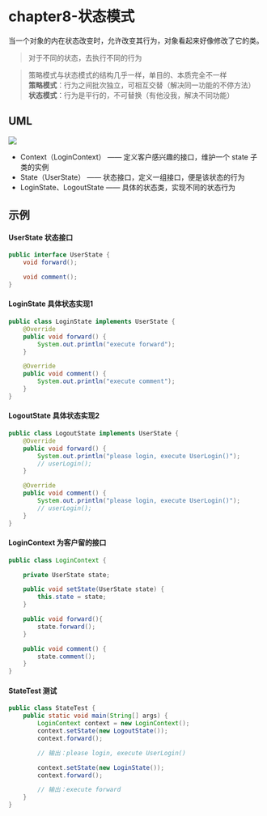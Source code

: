 # chapter8-状态模式

当一个对象的内在状态改变时，允许改变其行为，对象看起来好像修改了它的类。

> 对于不同的状态，去执行不同的行为  

> 策略模式与状态模式的结构几乎一样，单目的、本质完全不一样  
**策略模式**：行为之间批次独立，可相互交替（解决同一功能的不停方法）  
**状态模式**：行为是平行的，不可替换（有他没我，解决不同功能）

## UML

![](https://raw.githubusercontent.com/onlylemi/res/master/dp_state_uml.png)

* Context（LoginContext） —— 定义客户感兴趣的接口，维护一个 state 子类的实例
* State（UserState） —— 状态接口，定义一组接口，便是该状态的行为
* LoginState、LogoutState —— 具体的状态类，实现不同的状态行为

## 示例

#### UserState 状态接口

```java
public interface UserState {
    void forward();

    void comment();
}
```

#### LoginState 具体状态实现1

```java
public class LoginState implements UserState {
    @Override
    public void forward() {
        System.out.println("execute forward");
    }

    @Override
    public void comment() {
        System.out.println("execute comment");
    }
}
```

#### LogoutState 具体状态实现2

```java
public class LogoutState implements UserState {
    @Override
    public void forward() {
        System.out.println("please login, execute UserLogin()");
        // userLogin();
    }

    @Override
    public void comment() {
        System.out.println("please login, execute UserLogin()");
        // userLogin();
    }
}
```

#### LoginContext 为客户留的接口

```java
public class LoginContext {

    private UserState state;

    public void setState(UserState state) {
        this.state = state;
    }

    public void forward(){
        state.forward();
    }

    public void comment() {
        state.comment();
    }
}
```

#### StateTest 测试

```java
public class StateTest {
    public static void main(String[] args) {
        LoginContext context = new LoginContext();
        context.setState(new LogoutState());
        context.forward();

        // 输出：please login, execute UserLogin()

        context.setState(new LoginState());
        context.forward();

        // 输出：execute forward
    }
}
```

